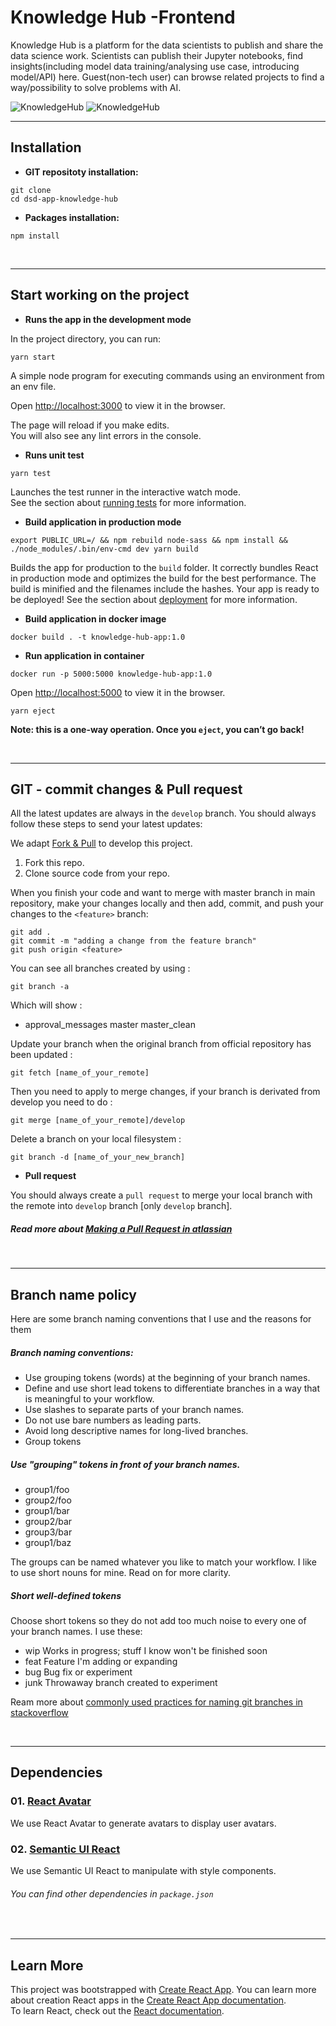 # Knowledge Hub -Frontend
Knowledge Hub is a platform for the data scientists to publish and share the data science work. Scientists can publish their Jupyter notebooks, find insights(including model data training/analysing use case, introducing model/API) here.
Guest(non-tech user) can browse related projects to find a way/possibility to solve problems with AI. <br>

![KnowledgeHub](image/Knowledge_Hub.jpg)
![KnowledgeHub](image/Content.jpg)
<br>

---
## Installation
- **GIT repositoty installation:**
```shell
git clone
cd dsd-app-knowledge-hub
```

- **Packages installation:**
```
npm install
```

<br>

---

## Start working on the project
- **Runs the app in the development mode**

In the project directory, you can run:
```shell
yarn start
```
A simple node program for executing commands using an environment from an env file.<br>

Open [http://localhost:3000](http://localhost:3000) to view it in the browser.

The page will reload if you make edits.<br>
You will also see any lint errors in the console.

- **Runs unit test**
```shell
yarn test
```
Launches the test runner in the interactive watch mode.<br>
See the section about [running tests](https://facebook.github.io/create-react-app/docs/running-tests) for more information.

- **Build application in production mode**
```shell
export PUBLIC_URL=/ && npm rebuild node-sass && npm install && ./node_modules/.bin/env-cmd dev yarn build
```
Builds the app for production to the `build` folder. It correctly bundles React in production mode and optimizes the build for the best performance.
The build is minified and the filenames include the hashes. Your app is ready to be deployed!
See the section about [deployment](https://facebook.github.io/create-react-app/docs/deployment) for more information.

- **Build application in docker image**
```shell
docker build . -t knowledge-hub-app:1.0
```
- **Run application in container**
```shell
docker run -p 5000:5000 knowledge-hub-app:1.0
```
Open [http://localhost:5000](http://localhost:5000) to view it in the browser.

```shell
yarn eject
```
**Note: this is a one-way operation. Once you `eject`, you can’t go back!**

<br>

---

## GIT - commit changes & Pull request

All the latest updates are always in the `develop` branch. You should always follow these steps to send your latest updates:

We adapt [Fork & Pull](https://github.com/sevntu-checkstyle/sevntu.checkstyle/wiki/Development-workflow-with-Git:-Fork,-Branching,-Commits,-and-Pull-Request) to develop this project.

1. Fork this repo.
2. Clone source code from your repo.

When you finish your code and want to merge with master branch in main repository, make your changes locally and then add, commit, and push your changes to the `<feature>` branch:
```
git add .
git commit -m "adding a change from the feature branch"
git push origin <feature>
```

You can see all branches created by using :
```
git branch -a
```
Which will show :

- approval_messages
  master
  master_clean


Update your branch when the original branch from official repository has been updated :
```
git fetch [name_of_your_remote]
```
Then you need to apply to merge changes, if your branch is derivated from develop you need to do :

```
git merge [name_of_your_remote]/develop
```
Delete a branch on your local filesystem :

```
git branch -d [name_of_your_new_branch]
```

- **Pull request**

You should always create a `pull request` to merge your local branch with the remote into `develop` branch [only `develop` branch].

##### Read more about [Making a Pull Request in atlassian](https://www.atlassian.com/git/tutorials/making-a-pull-request)

<br>

---

## Branch name policy

Here are some branch naming conventions that I use and the reasons for them

##### Branch naming conventions:
- Use grouping tokens (words) at the beginning of your branch names.
- Define and use short lead tokens to differentiate branches in a way that is meaningful to your workflow.
- Use slashes to separate parts of your branch names.
- Do not use bare numbers as leading parts.
- Avoid long descriptive names for long-lived branches.
- Group tokens

##### Use "grouping" tokens in front of your branch names.

- group1/foo
- group2/foo
- group1/bar
- group2/bar
- group3/bar
- group1/baz

The groups can be named whatever you like to match your workflow. I like to use short nouns for mine. Read on for more clarity.

##### Short well-defined tokens

Choose short tokens so they do not add too much noise to every one of your branch names. I use these:

- wip       Works in progress; stuff I know won't be finished soon
- feat      Feature I'm adding or expanding
- bug       Bug fix or experiment
- junk      Throwaway branch created to experiment


Ream more about [commonly used practices for naming git branches in stackoverflow](https://stackoverflow.com/questions/273695/what-are-some-examples-of-commonly-used-practices-for-naming-git-branches)

<br>

---

## Dependencies

### 01. [React Avatar](https://github.com/sitebase/react-avatar)

We use React Avatar to generate avatars to display user avatars.

### 02. [Semantic UI React](https://react.semantic-ui.com/)

We use Semantic UI React to manipulate with style components.

###### You can find other dependencies in `package.json`

<br>

---

## Learn More

This project was bootstrapped with [Create React App](https://github.com/facebook/create-react-app).
You can learn more about creation React apps in the [Create React App documentation](https://facebook.github.io/create-react-app/docs/getting-started).<br>
To learn React, check out the [React documentation](https://reactjs.org/).

